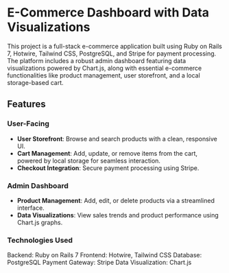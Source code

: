 # E-Commerce Dashboard with Data Visualizations

This project is a full-stack e-commerce application built using Ruby on Rails 7, Hotwire, Tailwind CSS, PostgreSQL, and Stripe for payment processing. The platform includes a robust admin dashboard featuring data visualizations powered by Chart.js, along with essential e-commerce functionalities like product management, user storefront, and a local storage-based cart.

## Features

### User-Facing
- **User Storefront**: Browse and search products with a clean, responsive UI.
- **Cart Management**: Add, update, or remove items from the cart, powered by local storage for seamless interaction.
- **Checkout Integration**: Secure payment processing using Stripe.

### Admin Dashboard
- **Product Management**: Add, edit, or delete products via a streamlined interface.
- **Data Visualizations**: View sales trends and product performance using Chart.js graphs.

### Technologies Used
Backend: Ruby on Rails 7
Frontend: Hotwire, Tailwind CSS
Database: PostgreSQL
Payment Gateway: Stripe
Data Visualization: Chart.js
